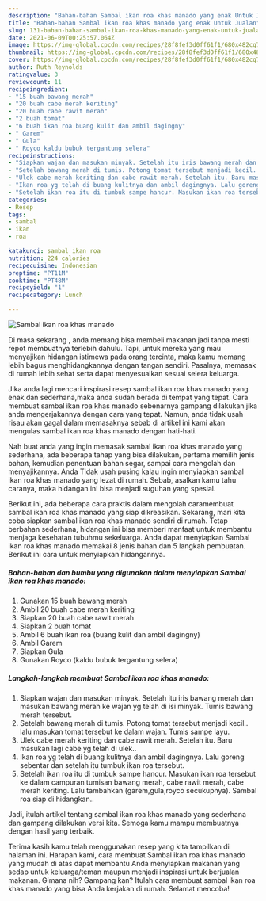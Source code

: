 ```yaml
---
description: "Bahan-bahan Sambal ikan roa khas manado yang enak Untuk Jualan"
title: "Bahan-bahan Sambal ikan roa khas manado yang enak Untuk Jualan"
slug: 131-bahan-bahan-sambal-ikan-roa-khas-manado-yang-enak-untuk-jualan
date: 2021-06-09T00:25:57.064Z
image: https://img-global.cpcdn.com/recipes/28f8fef3d0ff61f1/680x482cq70/sambal-ikan-roa-khas-manado-foto-resep-utama.jpg
thumbnail: https://img-global.cpcdn.com/recipes/28f8fef3d0ff61f1/680x482cq70/sambal-ikan-roa-khas-manado-foto-resep-utama.jpg
cover: https://img-global.cpcdn.com/recipes/28f8fef3d0ff61f1/680x482cq70/sambal-ikan-roa-khas-manado-foto-resep-utama.jpg
author: Ruth Reynolds
ratingvalue: 3
reviewcount: 11
recipeingredient:
- "15 buah bawang merah"
- "20 buah cabe merah keriting"
- "20 buah cabe rawit merah"
- "2 buah tomat"
- "6 buah ikan roa buang kulit dan ambil dagingny"
- " Garem"
- " Gula"
- " Royco kaldu bubuk tergantung selera"
recipeinstructions:
- "Siapkan wajan dan masukan minyak. Setelah itu iris bawang merah dan masukan bawang merah ke wajan yg telah di isi minyak. Tumis bawang merah tersebut."
- "Setelah bawang merah di tumis. Potong tomat tersebut menjadi kecil.. lalu masukan tomat tersebut ke dalam wajan. Tumis sampe layu."
- "Ulek cabe merah keriting dan cabe rawit merah. Setelah itu. Baru masukan lagi cabe yg telah di ulek.."
- "Ikan roa yg telah di buang kulitnya dan ambil dagingnya. Lalu goreng sebentar dan setelah itu tumbuk ikan roa tersebut."
- "Setelah ikan roa itu di tumbuk sampe hancur. Masukan ikan roa tersebut ke dalam campuran tumisan bawang merah, cabe rawit merah, cabe merah keriting. Lalu tambahkan (garem,gula,royco secukupnya). Sambal roa siap di hidangkan.."
categories:
- Resep
tags:
- sambal
- ikan
- roa

katakunci: sambal ikan roa 
nutrition: 224 calories
recipecuisine: Indonesian
preptime: "PT11M"
cooktime: "PT48M"
recipeyield: "1"
recipecategory: Lunch

---
```



![Sambal ikan roa khas manado](https://img-global.cpcdn.com/recipes/28f8fef3d0ff61f1/680x482cq70/sambal-ikan-roa-khas-manado-foto-resep-utama.jpg)

Di masa  sekarang , anda memang bisa membeli makanan jadi tanpa mesti repot membuatnya terlebih dahulu. Tapi, untuk mereka yang mau menyajikan hidangan istimewa pada orang tercinta, maka kamu memang lebih bagus menghidangkannya dengan tangan sendiri. Pasalnya, memasak di rumah lebih sehat serta dapat menyesuaikan sesuai selera keluarga.

Jika anda lagi mencari inspirasi resep sambal ikan roa khas manado yang enak dan sederhana,maka anda sudah berada di tempat yang tepat. Cara membuat sambal ikan roa khas manado  sebenarnya gampang dilakukan jika anda mengerjakannya dengan cara yang tepat. Namun, anda tidak usah risau akan gagal dalam memasaknya 
sebab di artikel ini kami akan mengulas sambal ikan roa khas manado dengan hati-hati.  



Nah buat anda yang ingin memasak sambal ikan roa khas manado yang sederhana, ada beberapa tahap yang bisa dilakukan, pertama memilih jenis bahan, kemudian penentuan bahan segar, sampai cara mengolah dan menyajikannya. Anda Tidak usah pusing kalau ingin menyiapkan sambal ikan roa khas manado yang lezat di rumah. Sebab, asalkan kamu  tahu caranya, maka hidangan ini bisa menjadi suguhan yang spesial.

Berikut ini, ada beberapa cara praktis  dalam mengolah caramembuat sambal ikan roa khas manado yang siap dikreasikan. Sekarang, mari kita coba siapkan sambal ikan roa khas manado sendiri di rumah. Tetap berbahan sederhana, hidangan ini bisa memberi manfaat untuk membantu menjaga kesehatan tubuhmu sekeluarga. Anda dapat menyiapkan Sambal ikan roa khas manado memakai 8 jenis bahan dan 5 langkah pembuatan. Berikut ini cara untuk menyiapkan hidangannya.

<!--inarticleads1-->

##### Bahan-bahan dan bumbu yang digunakan dalam menyiapkan Sambal ikan roa khas manado:

1. Gunakan 15 buah bawang merah
1. Ambil 20 buah cabe merah keriting
1. Siapkan 20 buah cabe rawit merah
1. Siapkan 2 buah tomat
1. Ambil 6 buah ikan roa (buang kulit dan ambil dagingny)
1. Ambil  Garem
1. Siapkan  Gula
1. Gunakan  Royco (kaldu bubuk tergantung selera)




<!--inarticleads2-->

##### Langkah-langkah membuat Sambal ikan roa khas manado:

1. Siapkan wajan dan masukan minyak. Setelah itu iris bawang merah dan masukan bawang merah ke wajan yg telah di isi minyak. Tumis bawang merah tersebut.
1. Setelah bawang merah di tumis. Potong tomat tersebut menjadi kecil.. lalu masukan tomat tersebut ke dalam wajan. Tumis sampe layu.
1. Ulek cabe merah keriting dan cabe rawit merah. Setelah itu. Baru masukan lagi cabe yg telah di ulek..
1. Ikan roa yg telah di buang kulitnya dan ambil dagingnya. Lalu goreng sebentar dan setelah itu tumbuk ikan roa tersebut.
1. Setelah ikan roa itu di tumbuk sampe hancur. Masukan ikan roa tersebut ke dalam campuran tumisan bawang merah, cabe rawit merah, cabe merah keriting. Lalu tambahkan (garem,gula,royco secukupnya). Sambal roa siap di hidangkan..




Jadi, itulah artikel tentang  sambal ikan roa khas manado  yang sederhana dan gampang dilakukan versi kita. Semoga kamu mampu membuatnya dengan hasil yang terbaik. 

Terima kasih kamu telah menggunakan resep yang kita tampilkan di halaman ini. Harapan kami, cara membuat  Sambal ikan roa khas manado yang mudah di atas dapat membantu Anda menyiapkan makanan yang sedap untuk keluarga/teman maupun menjadi inspirasi untuk berjualan makanan. Gimana nih? Gampang kan? Itulah cara membuat sambal ikan roa khas manado yang bisa Anda kerjakan di rumah. Selamat mencoba!

